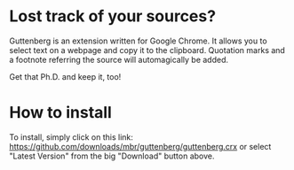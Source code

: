 Lost track of your sources?
===========================
Guttenberg is an extension written for Google Chrome. It allows you to select text on a webpage and copy it to the clipboard. Quotation marks and a footnote referring the source will automagically be added.

Get that Ph.D. and keep it, too!

How to install
==============
To install, simply click on this link: <https://github.com/downloads/mbr/guttenberg/guttenberg.crx> or select "Latest Version" from the big "Download" button above.
